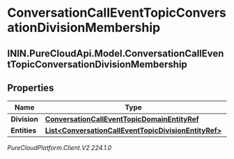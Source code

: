 # ConversationCallEventTopicConversationDivisionMembership

## ININ.PureCloudApi.Model.ConversationCallEventTopicConversationDivisionMembership

## Properties

|Name | Type | Description | Notes|
|------------ | ------------- | ------------- | -------------|
| **Division** | [**ConversationCallEventTopicDomainEntityRef**](ConversationCallEventTopicDomainEntityRef) |  | [optional] |
| **Entities** | [**List&lt;ConversationCallEventTopicDivisionEntityRef&gt;**](ConversationCallEventTopicDivisionEntityRef) |  | [optional] |



_PureCloudPlatform.Client.V2 224.1.0_
